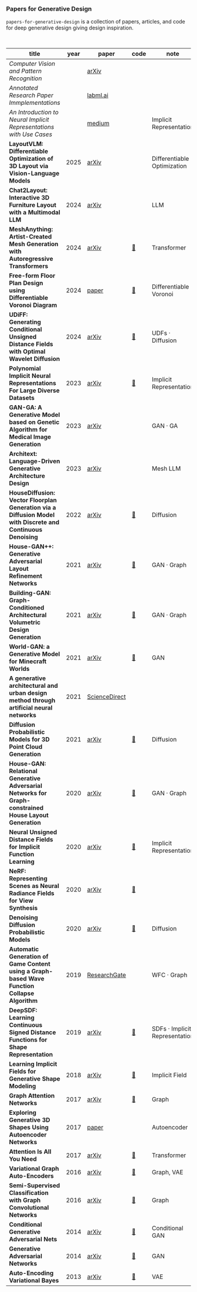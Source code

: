 ### Papers for Generative Design


`papers-for-generative-design` is a collection of papers, articles, and code for deep generative design giving design inspiration. 

<br>

| title | year | paper | code | note |
|-------|-----|-----|------|------|
|_Computer Vision and Pattern Recognition_||[arXiv](https://arxiv.org/list/cs.CV/recent)|||
|_Annotated Research Paper Immplementations_||[labml.ai](https://github.com/labmlai/annotated_deep_learning_paper_implementations?tab=readme-ov-file)|||
| _An Introduction to Neural Implicit Representations with Use Cases_ || [medium](https://medium.com/@nathaliemariehager/an-introduction-to-neural-implicit-representations-with-use-cases-ad331ca12907) | | Implicit Representation |
| **LayoutVLM: Differentiable Optimization of 3D Layout via Vision-Language Models** |2025| [arXiv](https://arxiv.org/pdf/2412.02193) |  | Differentiable Optimization |
| **Chat2Layout: Interactive 3D Furniture Layout with a Multimodal LLM** |2024| [arXiv](https://arxiv.org/pdf/2407.21333) |  | LLM |
| **MeshAnything: Artist-Created Mesh Generation with Autoregressive Transformers** |2024| [arXiv](https://arxiv.org/abs/2406.10163) | [📄](https://github.com/buaacyw/MeshAnything) | Transformer |
| **Free-form Floor Plan Design using Differentiable Voronoi Diagram** |2024| [paper](https://www.dropbox.com/scl/fi/culi7j1v14r9ax98rfmd6/2024_pg24_floorplan.pdf?rlkey=s5xwncuybrtsj5vyphhn61u0h&e=3&dl=0) | [📄](https://github.com/nobuyuki83/floor_plan) | Differentiable Voronoi |
| **UDiFF: Generating Conditional Unsigned Distance Fields with Optimal Wavelet Diffusion** |2024| [arXiv](https://arxiv.org/abs/2404.06851) | [📄](https://github.com/weiqi-zhang/UDiFF) | UDFs · Diffusion |
| **Polynomial Implicit Neural Representations For Large Diverse Datasets** |2023| [arXiv](https://arxiv.org/abs/2303.11424) | [📄](https://github.com/Rajhans0/Poly_INR) | Implicit Representation|
| **GAN-GA: A Generative Model based on Genetic Algorithm for Medical Image Generation** |2023| [arXiv](https://arxiv.org/abs/2401.00314) | | GAN · GA |
| **Architext: Language-Driven Generative Architecture Design** |2023| [arXiv](https://arxiv.org/abs/2303.07519) | |Mesh LLM |
| **HouseDiffusion: Vector Floorplan Generation via a Diffusion Model with Discrete and Continuous Denoising** |2022| [arXiv](https://arxiv.org/abs/2211.13287) | [📄](https://github.com/aminshabani/house_diffusion) | Diffusion |
| **House-GAN++: Generative Adversarial Layout Refinement Networks** |2021| [arXiv](https://arxiv.org/abs/2103.02574) | [📄](https://github.com/ennauata/houseganpp) | GAN · Graph |
| **Building-GAN: Graph-Conditioned Architectural Volumetric Design Generation** |2021| [arXiv](https://arxiv.org/abs/2104.13316) | [📄](https://github.com/AutodeskAILab/Building-GAN) | GAN · Graph |
| **World-GAN: a Generative Model for Minecraft Worlds** |2021| [arXiv](https://arxiv.org/abs/2106.10155) | [📄](https://github.com/Mawiszus/World-GAN) | GAN |
| **A generative architectural and urban design method through artificial neural networks** |2021| [ScienceDirect](https://www.sciencedirect.com/science/article/pii/S0360132321005795) | | |
| **Diffusion Probabilistic Models for 3D Point Cloud Generation** |2021| [arXiv](https://arxiv.org/abs/2103.01458) | [📄](https://github.com/luost26/diffusion-point-cloud) | Diffusion |
| **House-GAN: Relational Generative Adversarial Networks for Graph-constrained House Layout Generation** |2020| [arXiv](https://arxiv.org/abs/2003.06988) | [📄](https://github.com/ennauata/housegan) | GAN · Graph|
| **Neural Unsigned Distance Fields for Implicit Function Learning** |2020| [arXiv](https://arxiv.org/abs/2010.13938) | [📄](https://github.com/jchibane/ndf) | Implicit Representation|
| **NeRF: Representing Scenes as Neural Radiance Fields for View Synthesis** |2020| [arXiv](https://arxiv.org/abs/2003.08934) | [📄](https://github.com/yenchenlin/nerf-pytorch) | |
| **Denoising Diffusion Probabilistic Models** |2020| [arXiv](https://arxiv.org/abs/2006.11239) | [📄](https://github.com/hojonathanho/diffusion) | Diffusion|
| **Automatic Generation of Game Content using a Graph-based Wave Function Collapse Algorithm** |2019| [ResearchGate][WFC-Graph] | | WFC · Graph|
| **DeepSDF: Learning Continuous Signed Distance Functions for Shape Representation** |2019| [arXiv](https://arxiv.org/abs/1901.05103) | [📄](https://github.com/facebookresearch/DeepSDF) | SDFs · Implicit Representation|
| **Learning Implicit Fields for Generative Shape Modeling** |2018| [arXiv](https://arxiv.org/abs/1812.02822) | [📄](https://github.com/czq142857/implicit-decoder) | Implicit Field|
| **Graph Attention Networks** |2017| [arXiv](https://arxiv.org/abs/1710.10903) | [📄](https://github.com/tkipf/pygcn) | Graph |
| **Exploring Generative 3D Shapes Using Autoencoder Networks** |2017| [paper](http://www.nobuyuki-umetani.com/publication/2017_siggatb_explore/2017_siggatb_ExploringGenerative3DShapes.pdf) | | Autoencoder |
| **Attention Is All You Need** |2017| [arXiv](https://arxiv.org/abs/1706.03762) | [📄](https://github.com/jadore801120/attention-is-all-you-need-pytorch) | Transformer |
| **Variational Graph Auto-Encoders** |2016| [arXiv](https://arxiv.org/abs/1611.07308) | [📄](https://github.com/DaehanKim/vgae_pytorch) | Graph, VAE|
| **Semi-Supervised Classification with Graph Convolutional Networks** |2016| [arXiv](https://arxiv.org/abs/1609.02907) | [📄](https://github.com/tkipf/pygcn) | Graph|
| **Conditional Generative Adversarial Nets** |2014| [arXiv](https://arxiv.org/abs/1411.1784) | [📄](https://github.com/Lornatang/CGAN-PyTorch) | Conditional GAN |
| **Generative Adversarial Networks** |2014| [arXiv](https://arxiv.org/abs/1406.2661) | [📄](https://github.com/eriklindernoren/PyTorch-GAN) | GAN |
| **Auto-Encoding Variational Bayes** |2013| [arXiv](https://arxiv.org/abs/1312.6114) | [📄](https://github.com/AntixK/PyTorch-VAE) | VAE |

<!-- Links -->
[WFC-Graph]: https://www.researchgate.net/publication/336086804_Automatic_Generation_of_Game_Content_using_a_Graph-based_Wave_Function_Collapse_Algorithm